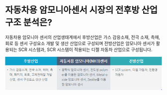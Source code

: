 # 자동차용 암모니아센서 시장의 전후방 산업구조 분석은?

자동차용 암모니아 센서의 산업생태계에서 후방산업은 가스 감응소재, 전극 소재, 촉매, 회로 등 센서 구성요소 개발 및 생산 산업으로 구성되며 전방산업은 암모니아 센서가 활용되는 SCR 시스템과, SCR 시스템이 적용되는 디젤 자동차 산업으로 구성됩니다.

![](./images/자동차용암모니아센서_Q13_2_1.PNG)